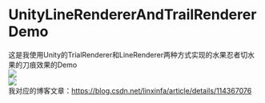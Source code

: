 # UnityLineRendererAndTrailRendererDemo
这是我使用Unity的TrialRenderer和LineRenderer两种方式实现的水果忍者切水果的刀痕效果的Demo  
![](https://img-blog.csdnimg.cn/20210304140630232.gif)  
![](https://img-blog.csdnimg.cn/20210304144254304.gif)  
我对应的博客文章：https://blog.csdn.net/linxinfa/article/details/114367076


